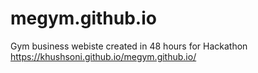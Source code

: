 # megym.github.io
Gym business webiste created in 48 hours for Hackathon
https://khushsoni.github.io/megym.github.io/
